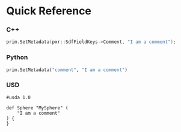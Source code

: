 # Quick Reference
### C++
```cpp
prim.SetMetadata(pxr::SdfFieldKeys->Comment, "I am a comment");
```


### Python
```python
prim.SetMetadata("comment", "I am a comment")
```


### USD
```usda
#usda 1.0

def Sphere "MySphere" (
    "I am a comment"
) {
}
```
